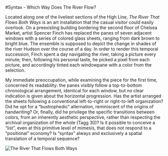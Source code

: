 #Syntax - Which Way Does The River Flow?

Located along one of the liveliest sections of the High Line, _The River That Flows Both Ways_ is an art installation that the casual visitor could easily overlook. On a preexisting building bordering the second floor of Chelsea Market, artist Spencer Finch has replaced the panes of seven adjacent windows with a series of colored glass sheets, ranging from dark brown to bright blue. The ensemble is supposed to depict the change in shades of the river Hudson over the course of a day. In order to render this temporal succession, Finch spent a day navigating the river, taking a picture every minute; then, following his personal taste, he picked a pixel from each picture, and accordingly tinted each windowpane with a color from the selection.

My immediate preoccupation, while examining the piece for the first time, concerned its readability: the panes visibly follow a top-to-bottom chronological arrangement, identical for each window, but no clear indication is given about the horizontal progression. Has the artist arranged the sheets following a conventional left-to-right or right-to-left organization? Did he opt for a “bustrophedic” alternation, reminiscent of the origins of handwriting? Or, finally, did he privilege the specific transitions between colors, from an inherently aesthetic perspective, rather than respecting the archival organization of the whole (Tagg 30)? Is it possible to conceive a “list”, even at this primitive level of mimesis, that does not respond to a “positional” economy? Is “syntax” always and exclusively a spatial translation of a temporal sequence?

![The River That Flows Both Ways](http://www.spencerfinch.com/public/uploads/60/09_18_02.jpg)
